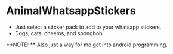 # AnimalWhatsappStickers
* Just select a sticker pack to add to your whatsapp stickers. 
* Dogs, cats, cheems, and spongbob.

**NOTE: ** Also just a way for me get into android programming.
